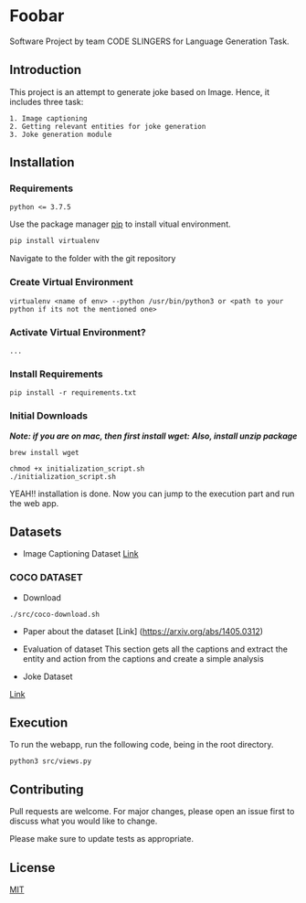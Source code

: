 # Foobar

Software Project by team CODE SLINGERS for Language Generation Task.

## Introduction
This project is an attempt to generate joke based on Image. Hence, it includes three task:

    1. Image captioning
    2. Getting relevant entities for joke generation
    3. Joke generation module


## Installation
### Requirements
    python <= 3.7.5

Use the package manager [pip](https://pip.pypa.io/en/stable/) to install vitual environment.

```bash
pip install virtualenv
```
Navigate to the folder with the git repository

### Create Virtual Environment

```
virtualenv <name of env> --python /usr/bin/python3 or <path to your python if its not the mentioned one>

```

### Activate Virtual Environment?

```
...

```

### Install Requirements

```
pip install -r requirements.txt

```

### Initial Downloads
***Note: if you are on mac, then first install wget:***
***Also, install unzip package***

```
brew install wget

```


```
chmod +x initialization_script.sh
./initialization_script.sh

```

YEAH!! installation is done. Now you can jump to the execution part and run the web app.


## Datasets

- Image Captioning Dataset
[Link](https://paperswithcode.com/datasets)

### COCO DATASET
- Download

```
./src/coco-download.sh

```
- Paper about the dataset
[Link] (https://arxiv.org/abs/1405.0312)

- Evaluation of dataset
This section gets all the captions and extract the entity and action from the captions and create a simple analysis

- Joke Dataset

 [Link](https://www.kaggle.com/abhinavmoudgil95/short-jokes)


## Execution
To run the webapp, run the following code, being in the root directory.

```
python3 src/views.py

```

## Contributing
Pull requests are welcome. For major changes, please open an issue first to discuss what you would like to change.

Please make sure to update tests as appropriate.

## License
[MIT](https://choosealicense.com/licenses/mit/)
